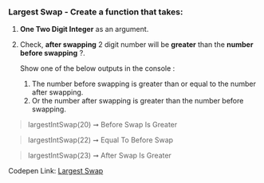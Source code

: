 ### Largest Swap - Create a function that takes: 

1. **One Two Digit Integer** as an argument. 
1. Check, **after swapping** 2 digit number will be **greater** than the **number before swapping** ?.
    
    Show one of the below outputs in the console :
    1. The number before swapping is greater than or equal to the number after swapping.
    1. Or the number after swapping is greater than the number before swapping.

> largestIntSwap(20) ➞ Before Swap Is Greater

> largestIntSwap(22) ➞ Equal To Before Swap

> largestIntSwap(23) ➞ After Swap Is Greater

Codepen Link: [Largest Swap](https://codepen.io/naveencoder/pen/eaYmBb)